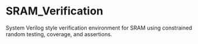 # SRAM_Verification
System Verilog style verification environment for SRAM using constrained random testing, coverage, and assertions.
